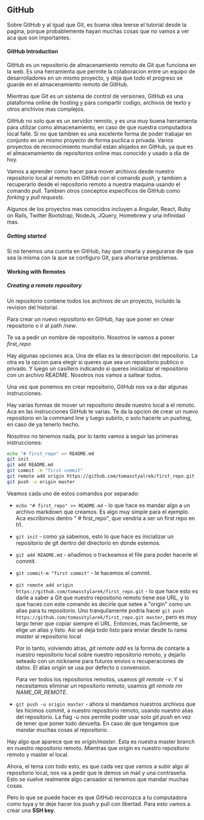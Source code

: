 ## GitHub

Sobre GitHub y al igual que Git, es buena idea leerse el tutorial desde la pagina, porque probablemente hayan muchas cosas que no vamos a ver aca que son importantes.

#### GitHub Introduction

GitHub es un repositorio de almacenamiento remoto de Git que funciona en la web. Es una herramienta que permite la colaboracion entre un equipo de desarrolladores en un mismo proyecto, y deja que todo el progreso se guarde en el almacenamiento remoto de GitHub. 

Mientras que Git es un sistema de control de versiones,  GitHub es una plataforma online de hosting y para compartir codigo, archivos de texto y otros arichivos mas complejos.

GitHub no solo que es un servidor remoto, y es una muy buena herramienta para utilizar como almacenamiento, en caso de que nuestra computadora local falle. Si no que tambien es una excelente forma de poder trabajar en conjunto en un mismo proyecto de forma puclica o privada. Varios proyectos de reconocimiento mundial estan alojados en GitHub, ya que es el almacenamiento de repositorios online mas conocido y usado a dia de hoy. 

Vamos a aprender como hacer para mover archivos desde nuestro repositorio local al remoto en GitHub con el comando *push*, y tambien a recuperarlo desde el repositorio remoto a nuestra maquina usando el comando *pull*. Tambien otros conceptos especificos de GitHub como *forking* y *pull requests*.

Algunos de los proyectos mas conocidos incluyen a Angular, React, Ruby on Rails, Twitter Bootstrap, NodeJs, JQuery, Homebrew y una infinidad mas.

##### Getting started

Si no tenemos una cuenta en GitHub, hay que crearla y asegurarse de que sea la misma con la que se configuro Git, para ahorrarse problemas.



#### Working with Remotes

##### Creating a remote repository

Un repositorio contiene todos los archivos de un proyecto, incluido la revision del historial.

Para crear un nuevo repositorio en GitHub, hay que poner en crear repositorio o ir al path */new*. 

Te va a pedir un nombre de repositorio. Nosotros le vamos a poner *first_repo*

Hay algunas opciones aca. Una de ellas es la descripcion del repositorio. La otra es la opcion para elegir si queres que sea un repositorio publico o privado. Y luego un casillero indicando si queres inicializar el repositorio con un archivo README. Nosotros nos vamos a saltear todos.

Una vez que ponemos en crear repositorio, GitHub nos va a dar algunas instrucciones.

Hay varias formas de mover un repositorio desde nuestro local a el remoto. Aca en las instrucciones GitHub te varias. Te da la opcion de crear un nuevo repositorio en la command line y luego subirlo, o solo hacerle un pushing, en caso de ya tenerlo hecho.

Nosotros no tenemos nada, por lo tanto vamos a seguir las primeras instrucciones:

```bash
echo "# first_repo" >> README.md
git init
git add README.md
git commit -m "first commit"
git remote add origin https://github.com/tomasstyalrek/first_repo.git
git push -u origin master
```

Veamos cada uno de estos comandos por separado:

- `echo "# first_repo" >> README.md` - lo que hace es mandar algo a un archivo markdown que creamos. Es algo muy simple para el ejemplo. Aca escribimos dentro " # first_repo", que vendria a ser un first repo en h1.

- `git init` - como ya sabemos, esto lo que hace es inicializar un repositorio de git dentro del directorio en donde estemos.

- `git add README.md` - añadimos o trackeamos el file para poder hacerle el commit.

- `git commit-m "first commit"`  - le hacemos el commit.

- `git remote add origin https://github.com/tomasstylarek/first_repo.git` - lo que hace esto es darle a saber a Git que nuestro repositorio remoto tiene ese URL, y lo que haces con este comando es decirle que setee a "origin" como un alias para tu repositorio. Uno tranquilamente podria hacer `git push https://github.com/tomasstylarek/first_repo.git master`, pero es muy largo tener que copiar siempre el URL. Entonces, mas facilmente, se elige un alias y listo. Asi se deja todo listo para enviar desde tu rama *master* al repositorio local

  Por lo tanto, volviendo atras, *git remote add* es la forma de contarle a nuestro repositorio local sobre nuestro repositorio remoto, y dejarlo seteado con un nickname para futuros envios o recuperaciones de datos. El alias *origin* se usa por defecto o convension.

  Para ver todos los repositorios remotos, usamos *git remote -v*. Y si necesitamos eliminar un repositorio remoto, usamos *git remote rm NAME_OR_REMOTE*. 

- `git push -u origin master` - ahora si mandamos nuestros archivos que les hicimos commit, a nuestro repositorio remoto, usando nuestro alias del repositorio. La flag *-u* nos permite poder usar solo *git push* en vez de tener que poner todo devuelta. En caso de que tengamos que mandar muchas cosas al repositorio.

Hay algo que aparece que es *origin/master*. Esta es nuestra master branch en nuestro repositorio remoto. Mientras que origin es nuestro repositorio remoto y master el local.

Ahora, el tema con todo esto, es que cada vez que vamos a subir algo al repositorio local, nos va a pedir que le demos un mail y una contraseña. Esto se vuelve realmente algo cansador si tenemos que mandar muchas cosas.

Pero lo que se puede hacer es que GitHub reconozca a tu computadora como tuya y te deje hacer los push y pull con libertad. Para esto vamos a crear una **SSH key**.

